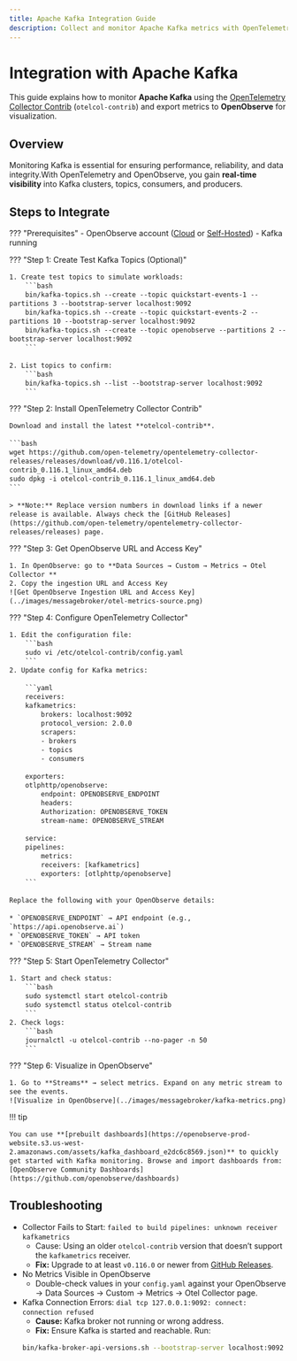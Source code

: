 ```yaml
---
title: Apache Kafka Integration Guide
description: Collect and monitor Apache Kafka metrics with OpenTelemetry Collector Contrib and visualize them in OpenObserve.
---
```


# Integration with Apache Kafka

This guide explains how to monitor **Apache Kafka** using the [OpenTelemetry Collector Contrib](https://github.com/open-telemetry/opentelemetry-collector-contrib) (`otelcol-contrib`) and export metrics to **OpenObserve** for visualization.

## Overview

Monitoring Kafka is essential for ensuring performance, reliability, and data integrity.With OpenTelemetry and OpenObserve, you gain **real-time visibility** into Kafka clusters, topics, consumers, and producers.

## Steps to Integrate

??? "Prerequisites"
    - OpenObserve account ([Cloud](https://cloud.openobserve.ai/web/) or [Self-Hosted](../../getting-started.md))
    - Kafka running 

??? "Step 1: Create Test Kafka Topics (Optional)"

    1. Create test topics to simulate workloads:
        ```bash
        bin/kafka-topics.sh --create --topic quickstart-events-1 --partitions 3 --bootstrap-server localhost:9092
        bin/kafka-topics.sh --create --topic quickstart-events-2 --partitions 10 --bootstrap-server localhost:9092
        bin/kafka-topics.sh --create --topic openobserve --partitions 2 --bootstrap-server localhost:9092
        ```

    2. List topics to confirm:
        ```bash
        bin/kafka-topics.sh --list --bootstrap-server localhost:9092
        ```


??? "Step 2: Install OpenTelemetry Collector Contrib"

    Download and install the latest **otelcol-contrib**.

    ```bash
    wget https://github.com/open-telemetry/opentelemetry-collector-releases/releases/download/v0.116.1/otelcol-contrib_0.116.1_linux_amd64.deb
    sudo dpkg -i otelcol-contrib_0.116.1_linux_amd64.deb
    ```

    > **Note:** Replace version numbers in download links if a newer release is available. Always check the [GitHub Releases](https://github.com/open-telemetry/opentelemetry-collector-releases/releases) page.

??? "Step 3: Get OpenObserve URL and Access Key"

    1. In OpenObserve: go to **Data Sources → Custom → Metrics → Otel Collector **
    2. Copy the ingestion URL and Access Key
    ![Get OpenObserve Ingestion URL and Access Key](../images/messagebroker/otel-metrics-source.png)

??? "Step 4: Configure OpenTelemetry Collector"

    1. Edit the configuration file:
        ```bash
        sudo vi /etc/otelcol-contrib/config.yaml
        ```
    2. Update config for Kafka metrics:

        ```yaml
        receivers:
        kafkametrics:
            brokers: localhost:9092
            protocol_version: 2.0.0
            scrapers:
            - brokers
            - topics
            - consumers

        exporters:
        otlphttp/openobserve:
            endpoint: OPENOBSERVE_ENDPOINT
            headers:
            Authorization: OPENOBSERVE_TOKEN
            stream-name: OPENOBSERVE_STREAM

        service:
        pipelines:
            metrics:
            receivers: [kafkametrics]
            exporters: [otlphttp/openobserve]
        ```

    Replace the following with your OpenObserve details:

    * `OPENOBSERVE_ENDPOINT` → API endpoint (e.g., `https://api.openobserve.ai`)
    * `OPENOBSERVE_TOKEN` → API token
    * `OPENOBSERVE_STREAM` → Stream name


??? "Step 5: Start OpenTelemetry Collector"

    1. Start and check status:
        ```bash
        sudo systemctl start otelcol-contrib
        sudo systemctl status otelcol-contrib
        ```
    2. Check logs:
        ```bash
        journalctl -u otelcol-contrib --no-pager -n 50
        ```

??? "Step 6: Visualize in OpenObserve"

    1. Go to **Streams** → select metrics. Expand on any metric stream to see the events.
    ![Visualize in OpenObserve](../images/messagebroker/kafka-metrics.png)

!!! tip

    You can use **[prebuilt dashboards](https://openobserve-prod-website.s3.us-west-2.amazonaws.com/assets/kafka_dashboard_e2dc6c8569.json)** to quickly get started with Kafka monitoring. Browse and import dashboards from: [OpenObserve Community Dashboards](https://github.com/openobserve/dashboards)


## Troubleshooting


-  Collector Fails to Start: `failed to build pipelines: unknown receiver kafkametrics`
    - Cause: Using an older `otelcol-contrib` version that doesn’t support the `kafkametrics` receiver.
    - **Fix:** Upgrade to at least `v0.116.0` or newer from [GitHub Releases](https://github.com/open-telemetry/opentelemetry-collector-releases).
-  No Metrics Visible in OpenObserve
    - Double-check values in your `config.yaml` against your OpenObserve → Data Sources → Custom → Metrics → Otel Collector page.
- Kafka Connection Errors: `dial tcp 127.0.0.1:9092: connect: connection refused`  
    - **Cause:** Kafka broker not running or wrong address.  
    - **Fix:** Ensure Kafka is started and reachable. Run:
    ```bash
    bin/kafka-broker-api-versions.sh --bootstrap-server localhost:9092
    ```
